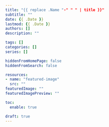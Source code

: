 ```yaml
---
title: "{{ replace .Name "-" " " | title }}"
subtitle: ""
date: {{ .Date }}
lastmod: {{ .Date }}
authors: []
description: ""

tags: []
categories: []
series: []

hiddenFromHomePage: false
hiddenFromSearch: false

resources:
- name: "featured-image"
  src: ""
featuredImage: ""
featuredImagePreview: ""

toc:
  enable: true

draft: true
---
```


<!--more-->
